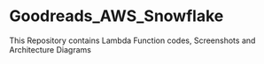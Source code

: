 # Goodreads_AWS_Snowflake
This Repository contains Lambda Function codes, Screenshots and Architecture Diagrams
